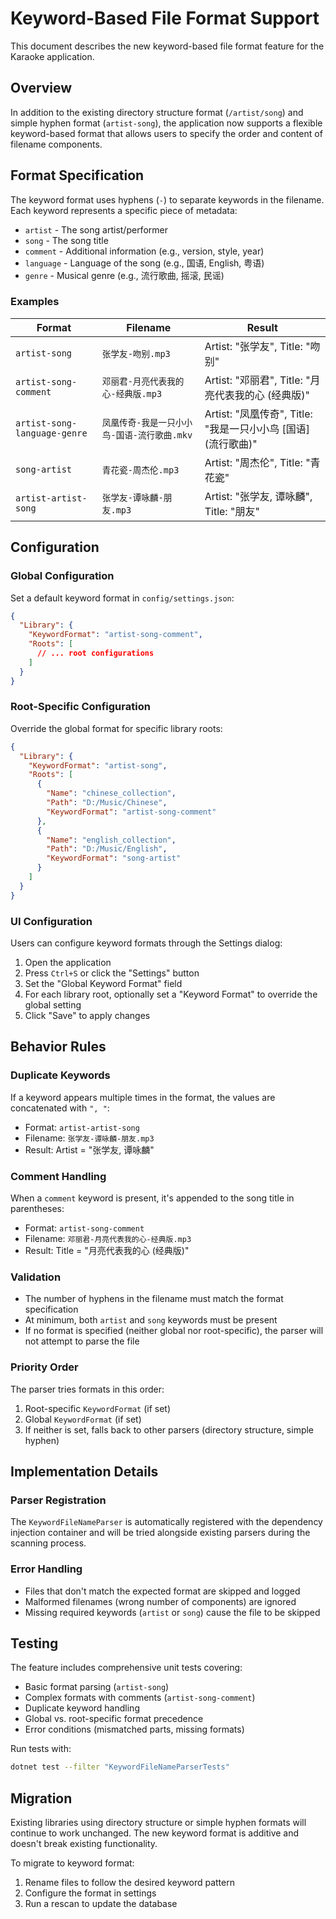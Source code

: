 # Keyword-Based File Format Support

This document describes the new keyword-based file format feature for the Karaoke application.

## Overview

In addition to the existing directory structure format (`/artist/song`) and simple hyphen format (`artist-song`), the application now supports a flexible keyword-based format that allows users to specify the order and content of filename components.

## Format Specification

The keyword format uses hyphens (`-`) to separate keywords in the filename. Each keyword represents a specific piece of metadata:

- `artist` - The song artist/performer
- `song` - The song title 
- `comment` - Additional information (e.g., version, style, year)
- `language` - Language of the song (e.g., 国语, English, 粤语)
- `genre` - Musical genre (e.g., 流行歌曲, 摇滚, 民谣)

### Examples

| Format | Filename | Result |
|--------|----------|--------|
| `artist-song` | `张学友-吻别.mp3` | Artist: "张学友", Title: "吻别" |
| `artist-song-comment` | `邓丽君-月亮代表我的心-经典版.mp3` | Artist: "邓丽君", Title: "月亮代表我的心 (经典版)" |
| `artist-song-language-genre` | `凤凰传奇-我是一只小小鸟-国语-流行歌曲.mkv` | Artist: "凤凰传奇", Title: "我是一只小小鸟 [国语] (流行歌曲)" |
| `song-artist` | `青花瓷-周杰伦.mp3` | Artist: "周杰伦", Title: "青花瓷" |
| `artist-artist-song` | `张学友-谭咏麟-朋友.mp3` | Artist: "张学友, 谭咏麟", Title: "朋友" |

## Configuration

### Global Configuration

Set a default keyword format in `config/settings.json`:

```json
{
  "Library": {
    "KeywordFormat": "artist-song-comment",
    "Roots": [
      // ... root configurations
    ]
  }
}
```

### Root-Specific Configuration

Override the global format for specific library roots:

```json
{
  "Library": {
    "KeywordFormat": "artist-song",
    "Roots": [
      {
        "Name": "chinese_collection",
        "Path": "D:/Music/Chinese",
        "KeywordFormat": "artist-song-comment"
      },
      {
        "Name": "english_collection", 
        "Path": "D:/Music/English",
        "KeywordFormat": "song-artist"
      }
    ]
  }
}
```

### UI Configuration

Users can configure keyword formats through the Settings dialog:

1. Open the application
2. Press `Ctrl+S` or click the "Settings" button
3. Set the "Global Keyword Format" field
4. For each library root, optionally set a "Keyword Format" to override the global setting
5. Click "Save" to apply changes

## Behavior Rules

### Duplicate Keywords

If a keyword appears multiple times in the format, the values are concatenated with `", "`:

- Format: `artist-artist-song`
- Filename: `张学友-谭咏麟-朋友.mp3`
- Result: Artist = "张学友, 谭咏麟"

### Comment Handling

When a `comment` keyword is present, it's appended to the song title in parentheses:

- Format: `artist-song-comment`
- Filename: `邓丽君-月亮代表我的心-经典版.mp3`
- Result: Title = "月亮代表我的心 (经典版)"

### Validation

- The number of hyphens in the filename must match the format specification
- At minimum, both `artist` and `song` keywords must be present
- If no format is specified (neither global nor root-specific), the parser will not attempt to parse the file

### Priority Order

The parser tries formats in this order:

1. Root-specific `KeywordFormat` (if set)
2. Global `KeywordFormat` (if set)
3. If neither is set, falls back to other parsers (directory structure, simple hyphen)

## Implementation Details

### Parser Registration

The `KeywordFileNameParser` is automatically registered with the dependency injection container and will be tried alongside existing parsers during the scanning process.

### Error Handling

- Files that don't match the expected format are skipped and logged
- Malformed filenames (wrong number of components) are ignored
- Missing required keywords (`artist` or `song`) cause the file to be skipped

## Testing

The feature includes comprehensive unit tests covering:

- Basic format parsing (`artist-song`)
- Complex formats with comments (`artist-song-comment`)
- Duplicate keyword handling
- Global vs. root-specific format precedence
- Error conditions (mismatched parts, missing formats)

Run tests with:
```bash
dotnet test --filter "KeywordFileNameParserTests"
```

## Migration

Existing libraries using directory structure or simple hyphen formats will continue to work unchanged. The new keyword format is additive and doesn't break existing functionality.

To migrate to keyword format:

1. Rename files to follow the desired keyword pattern
2. Configure the format in settings
3. Run a rescan to update the database